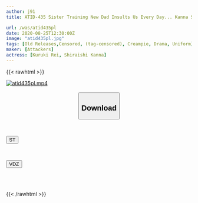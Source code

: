 ```yaml
---
author: j91
title: ATID-435 Sister Training New Dad Insults Us Every Day... Kanna Shiraishi Rei Kuroki

url: /was/atid435pl
date: 2020-08-25T12:30:00Z
image: "atid435pl.jpg"
tags: [Old Releases,Censored, (tag-censored), Creampie, Drama, Uniform]
maker: [Attackers]
actress: [Kuruki Rei, Shiraishi Kanna]
---
```



{{< rawhtml >}}

<div class="video" data-videoid="y7LezlbmLyi1VXG">
    <a href="javascript:;">
        <img src="/was/atid435pl/atid435pl.jpg" width="WIDTH" height="HEIGHT" alt="atid435pl.mp4" loading="lazy">
    </a>
</div>

<script type="text/javascript" src="https://j91.asia/asset/on-demand-st.js"></script>

<br>
  <link rel="stylesheet" href="https://j91.asia/asset/bs5.css">
  
  <center>
  <button class="btn btn-primary" type="button" data-bs-toggle="collapse" data-bs-target=".multi-collapse" aria-expanded="false" aria-controls="multiCollapseExample1 multiCollapseExample2"><h2>Download</h2></button></center>
</p>
<div class="row">
  <div class="col">
    <div class="collapse multi-collapse" id="multiCollapseExample1">
      <div class="card card-body">
	      	      <br>
<div class="buttons">  
<p><a href="https://streamtape.to/v/y7LezlbmLyi1VXG" target="_blank"><button class="btn-hover color-3"><i class="fa fa-download"></i> ST</button></a></p></div>
    </div>
  </div>
</div>
  <div class="col">
    <div class="collapse multi-collapse" id="multiCollapseExample2">
      <div class="card card-body">
	      <br>
<div class="buttons">
<p><a href="https://vidoza.net/jfmn2qra6mmz" target="_blank"><button class="btn-hover color-1"><i class="fa fa-download"></i> VDZ</button></a></p></div>
<br><br>
      </div>
    </div>
  </div>
</div>

{{< /rawhtml >}}